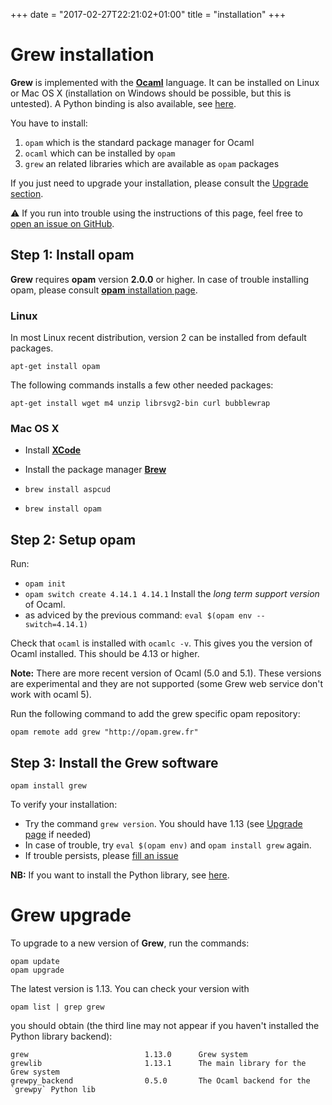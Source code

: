 +++
date = "2017-02-27T22:21:02+01:00"
title = "installation"
+++

# Grew installation

**Grew** is implemented with the **[Ocaml](http://ocaml.org)** language.
It can be installed on Linux or Mac OS&nbsp;X (installation on Windows should be possible, but this is untested).
A Python binding is also available, see [here](../python).

You have to install:

 1. `opam` which is the standard package manager for Ocaml
 1. `ocaml` which can be installed by `opam`
 1. `grew` an related libraries which are available as `opam` packages

If you just need to upgrade your installation, please consult the [Upgrade section](./#grew-upgrade).

:warning: If you run into trouble using the instructions of this page, feel free to [open an issue on GitHub](https://github.com/grew-nlp/grew/issues/new).


## Step 1: Install opam


**Grew** requires **opam** version **2.0.0** or higher.
In case of trouble installing opam, please consult [**opam** installation page](https://opam.ocaml.org/doc/Install.html).


### Linux
In most Linux recent distribution, version 2 can be installed from default packages.

```
apt-get install opam
```

The following commands installs a few other needed packages:

```
apt-get install wget m4 unzip librsvg2-bin curl bubblewrap
```

### Mac OS&nbsp;X
  * Install **[XCode](https://developer.apple.com/xcode/)**
  * Install the package manager **[Brew](https://brew.sh/)**

  * `brew install aspcud`
  * `brew install opam`

## Step 2: Setup opam

Run: 
  * `opam init` 
  * `opam switch create 4.14.1 4.14.1` Install the _long term support version_ of Ocaml.
  * as adviced by the previous command: `eval $(opam env --switch=4.14.1)`

Check that `ocaml` is installed with `ocamlc -v`.
This gives you the version of Ocaml installed.
This should be 4.13 or higher.

**Note:** There are more recent version of Ocaml (5.0 and 5.1).
These versions are experimental and they are not supported (some Grew web service don't work with ocaml 5).

Run the following command to add the grew specific opam repository:
```
opam remote add grew "http://opam.grew.fr"
```

## Step 3: Install the Grew software


```
opam install grew
```

To verify your installation:

  * Try the command `grew version`. You should have 1.13 (see [Upgrade page](../upgrade) if needed)
  * In case of trouble, try `eval $(opam env)` and `opam install grew` again.
  * If trouble persists, please [fill an issue](https://github.com/grew-nlp/grew/issues/new)

**NB:** If you want to install the Python library, see [here](../python).

# Grew upgrade

To upgrade to a new version of **Grew**, run the commands:

```
opam update
opam upgrade
```

The latest version is 1.13. You can check your version with

```
opam list | grep grew
```

you should obtain (the third line may not appear if you haven't installed the Python library backend):

```
grew                          1.13.0      Grew system
grewlib                       1.13.1      The main library for the Grew system
grewpy_backend                0.5.0       The Ocaml backend for the `grewpy` Python lib
```
